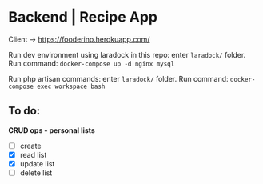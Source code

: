 # Backend | Recipe App

Client -> https://fooderino.herokuapp.com/

Run dev environment using laradock in this repo: enter `laradock/` folder.
Run command: `docker-compose up -d nginx mysql`

Run php artisan commands: enter `laradock/` folder.
Run command: `docker-compose exec workspace bash`

## To do:
**CRUD ops - personal lists**
- [ ] create
- [x] read list
- [x] update list
- [ ] delete list